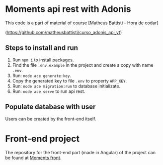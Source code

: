 # Moments api rest with Adonis  

This code is a part of material of course [Matheus Battisti - Hora de codar]

(https://github.com/matheusbattisti/curso_adonis_api_yt)
  

## Steps to install and run  

1. Run `npm i` to install packages.
2. Find the file `.env.example` in the project and create a copy with name `.env`.
3. Run: `node ace generate:key`.
4. Copy the generated key to file `.env` to property `APP_KEY`.
5. Run: `node ace migration:run` to database initializate.
6. Run: `node ace serve` to run api rest.  

## Populate database with user

Users can be created by the front-end itself.

# Front-end project  

The repository for the front-end part (made in Angular) of the project can be found at [Moments front](https://github.com/mchomem/moments).
